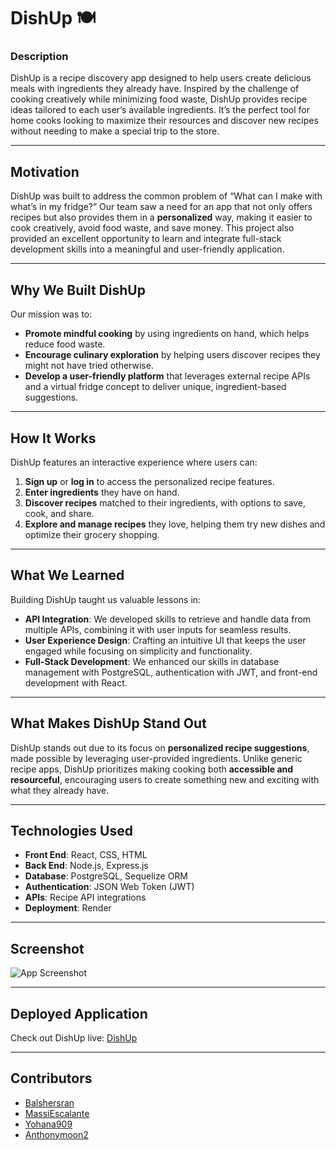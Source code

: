# **DishUp** 🍽️ 

### **Description**
DishUp is a recipe discovery app designed to help users create delicious meals with ingredients they already have. Inspired by the challenge of cooking creatively while minimizing food waste, DishUp provides recipe ideas tailored to each user’s available ingredients. It’s the perfect tool for home cooks looking to maximize their resources and discover new recipes without needing to make a special trip to the store.

---

## **Motivation**
DishUp was built to address the common problem of “What can I make with what’s in my fridge?” Our team saw a need for an app that not only offers recipes but also provides them in a **personalized** way, making it easier to cook creatively, avoid food waste, and save money. This project also provided an excellent opportunity to learn and integrate full-stack development skills into a meaningful and user-friendly application.

---

## **Why We Built DishUp**
Our mission was to:
- **Promote mindful cooking** by using ingredients on hand, which helps reduce food waste.
- **Encourage culinary exploration** by helping users discover recipes they might not have tried otherwise.
- **Develop a user-friendly platform** that leverages external recipe APIs and a virtual fridge concept to deliver unique, ingredient-based suggestions.

---

## **How It Works**
DishUp features an interactive experience where users can:
1. **Sign up** or **log in** to access the personalized recipe features.
2. **Enter ingredients** they have on hand.
3. **Discover recipes** matched to their ingredients, with options to save, cook, and share.
4. **Explore and manage recipes** they love, helping them try new dishes and optimize their grocery shopping.

---

## **What We Learned**
Building DishUp taught us valuable lessons in:
- **API Integration**: We developed skills to retrieve and handle data from multiple APIs, combining it with user inputs for seamless results.
- **User Experience Design**: Crafting an intuitive UI that keeps the user engaged while focusing on simplicity and functionality.
- **Full-Stack Development**: We enhanced our skills in database management with PostgreSQL, authentication with JWT, and front-end development with React.

---

## **What Makes DishUp Stand Out**
DishUp stands out due to its focus on **personalized recipe suggestions**, made possible by leveraging user-provided ingredients. Unlike generic recipe apps, DishUp prioritizes making cooking both **accessible and resourceful**, encouraging users to create something new and exciting with what they already have.

---

## **Technologies Used**

- **Front End**: React, CSS, HTML
- **Back End**: Node.js, Express.js
- **Database**: PostgreSQL, Sequelize ORM
- **Authentication**: JSON Web Token (JWT)
- **APIs**: Recipe API integrations
- **Deployment**: Render

---

## **Screenshot**
<!-- Insert a screenshot here -->
![App Screenshot](#)

---

## **Deployed Application**

Check out DishUp live: [DishUp](#)

---
## **Contributors**

- [Balshersran](https://github.com/balshersran)
- [MassiEscalante](https://github.com/MassiEscalante)
- [Yohana909](https://github.com/yohana909)
- [Anthonymoon2](https://github.com/anthonymoon2)
